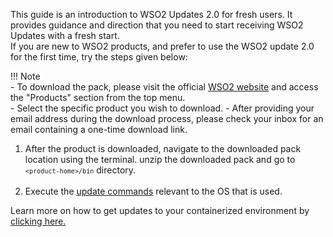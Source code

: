 This guide is an introduction to WSO2 Updates 2.0 for fresh users. It provides guidance and direction that you need to start receiving WSO2 Updates with a fresh start.<br>
If you are new to WSO2 products, and prefer to use the WSO2 update 2.0 for the first time, try the steps given below:<br>

!!! Note  
     - To download the pack, please visit the official [WSO2 website](https://wso2.com/) and access the "Products" section from the top menu. <br> 
     - Select the specific product you wish to download. 
     - After providing your email address during the download process, please check your inbox for an email containing a one-time download link.

1. After the product is downloaded, navigate to the downloaded pack location using the terminal. unzip the downloaded pack and go to <code>`<product-home>/bin`</code> directory.<br><br>
2. Execute the [update commands](../update-tool/#update-commands-for-os) relevant to the OS that is used.

Learn more on how to get updates to your containerized environment by [clicking here.](../how-to-use-docker-images-to-receive-updates)

